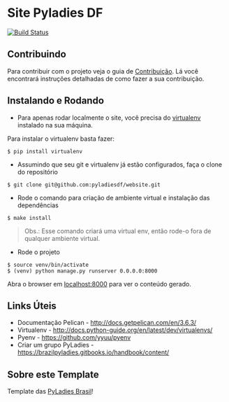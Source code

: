Site Pyladies DF
====================
[![Build Status](https://app.codeship.com/projects/1bdf3940-1f08-0136-b2c4-6615eff06e0f/status?branch=master)](https://app.codeship.com/projects/1bdf3940-1f08-0136-b2c4-6615eff06e0f/status?branch=master)

Contribuindo
------------

Para contribuir com o projeto veja o guia de [Contribuição](https://github.com/pyladiesdf/website/blob/master/CONTRIBUTING.md). Lá você encontrará instruções detalhadas de como fazer a sua contribuição.

Instalando e Rodando
--------------------

- Para apenas rodar localmente o site, você precisa do [virtualenv](https://virtualenv.pypa.io/en/stable/) instalado na sua máquina.

Para instalar o virtualenv basta fazer:

```console
$ pip install virtualenv
```
- Assumindo que seu git e virtualenv já estão configurados, faça o clone do repositório

``` console
$ git clone git@github.com:pyladiesdf/website.git
```

- Rode o comando para criação de ambiente virtual e instalação das dependências

``` console
$ make install
```
> Obs.: Esse comando criará uma virtual env, então rode-o fora de qualquer ambiente virtual.

- Rode o projeto

``` console
$ source venv/bin/activate
$ (venv) python manage.py runserver 0.0.0.0:8000
```

Abra o browser em [localhost:8000](http://localhost:8000) para ver o conteúdo gerado.

Links Úteis
-----------

* Documentação Pelican - http://docs.getpelican.com/en/3.6.3/
* Virtualenv - http://docs.python-guide.org/en/latest/dev/virtualenvs/
* Pyenv - https://github.com/yyuu/pyenv
* Criar um grupo PyLadies - https://brazilpyladies.gitbooks.io/handbook/content/

Sobre este Template
-------------------

Template das [PyLadies Brasil](https://github.com/pyladies-brazil/br-pyladies-pelican)!
